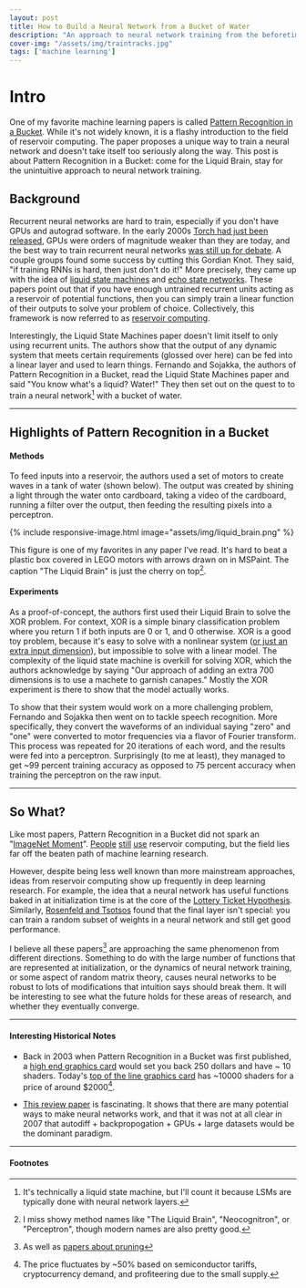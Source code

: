 ```yaml
---
layout: post
title: How to Build a Neural Network from a Bucket of Water
description: "An approach to neural network training from the beforetimes"
cover-img: "/assets/img/traintracks.jpg"
tags: ['machine learning']
---
```

# Intro
One of my favorite machine learning papers is called [Pattern Recognition in a Bucket](http://citeseerx.ist.psu.edu/viewdoc/summary?doi=10.1.1.97.3902).
While it's not widely known, it is a flashy introduction to the field of reservoir computing.
The paper proposes a unique way to train a neural network and doesn't take itself too seriously along the way.
This post is about Pattern Recognition in a Bucket: come for the Liquid Brain, stay for the unintuitive approach to neural network training.



## Background
Recurrent neural networks are hard to train, especially if you don't have GPUs and autograd software.
In the early 2000s [Torch had just been released](https://citeseerx.ist.psu.edu/viewdoc/summary?doi=10.1.1.8.9850),
GPUs were orders of magnitude weaker than they are today, and the best way to train recurrent neural networks [was still up for debate](http://citeseerx.ist.psu.edu/viewdoc/summary?doi=10.1.1.21.3096).
A couple groups found some success by cutting this Gordian Knot. 
They said, "if training RNNs is hard, then just don't do it!"
More precisely, they came up with the idea of [liquid state machines](https://pubmed.ncbi.nlm.nih.gov/12433288/) and [echo state networks](https://papers.nips.cc/paper/2002/file/426f990b332ef8193a61cc90516c1245-Paper.pdf).
These papers point out that if you have enough untrained recurrent units acting as a reservoir of potential functions, then you can simply train a linear function of their outputs to solve your problem of choice.
Collectively, this framework is now referred to as [reservoir computing](https://en.wikipedia.org/wiki/Reservoir_computing).

Interestingly, the Liquid State Machines paper doesn't limit itself to only using recurrent units.
The authors show that the output of any dynamic system that meets certain requirements (glossed over here) can be fed into a linear layer and used to learn things.
Fernando and Sojakka, the authors of Pattern Recognition in a Bucket, read the Liquid State Machines paper and said "You know what's a liquid? Water!"
They then set out on the quest to to train a neural network[^network] with a bucket of water.

---

## Highlights of Pattern Recognition in a Bucket 

#### Methods
To feed inputs into a reservoir, the authors used a set of motors to create waves in a tank of water (shown below). 
The output was created by shining a light through the water onto cardboard, taking a video of the cardboard, running a filter over the output, then feeding the resulting pixels into a perceptron.

{% include responsive-image.html image="assets/img/liquid_brain.png" %}

This figure is one of my favorites in any paper I've read.
It's hard to beat a plastic box covered in LEGO motors with arrows drawn on in MSPaint.
The caption "The Liquid Brain" is just the cherry on top[^liquid].

#### Experiments
As a proof-of-concept, the authors first used their Liquid Brain to solve the XOR problem.
For context, XOR is a simple binary classification problem where you return 1 if both inputs are 0 or 1, and 0 otherwise.
XOR is a good toy problem, because it's easy to solve with a nonlinear system ([or just an extra input dimension](http://www.cs.cmu.edu/~tom/10601_fall2012/recitations/Recitation_2Oct2012_PG.pdf)), but impossible to solve with a linear model.
The complexity of the liquid state machine is overkill for solving XOR, which the authors acknowledge by saying "Our approach of adding an extra 700 dimensions is to use a machete to garnish canapes."
Mostly the XOR experiment is there to show that the model actually works.

To show that their system would work on a more challenging problem, Fernando and Sojakka then went on to tackle speech recognition.
More specifically, they convert the waveforms of an individual saying "zero" and "one" were converted to motor frequencies via a flavor of Fourier transform.
This process was repeated for 20 iterations of each word, and the results were fed into a perceptron.
Surprisingly (to me at least), they managed to get ~99 percent training accuracy as opposed to 75 percent accuracy when training the perceptron on the raw input.

---

## So What?
Like most papers, Pattern Recognition in a Bucket did not spark an "[ImageNet Moment](https://ruder.io/nlp-imagenet/)".
[People](https://www.degruyter.com/document/doi/10.1515/nanoph-2016-0132/html) [still](http://materias.df.uba.ar/dnla2019c1/files/2019/03/reservoir_computing_20191.pdf) [use](https://arxiv.org/abs/1808.04962)
reservoir computing, but the field lies far off the beaten path of machine learning research.

However, despite being less well known than more mainstream approaches, ideas from reservoir computing show up frequently in deep learning research. 
For example, the idea that a neural network has useful functions baked in at initialization time is at the core of the [Lottery Ticket Hypothesis](https://arxiv.org/abs/1803.03635).
Similarly, [Rosenfeld and Tsotsos](https://arxiv.org/abs/1802.00844) found that the final layer isn't special: you can train a random subset of weights in a neural network and still get good performance.

I believe all these papers[^pruning]  are approaching the same phenomenon from different directions.
Something to do with the large number of functions that are represented at initialization, 
or the dynamics of neural network training, 
or some aspect of random matrix theory, 
causes neural networks to be robust to lots of modifications that intuition says should break them.
It will be interesting to see what the future holds for these areas of research, and whether they eventually converge.

---

#### Interesting Historical Notes
- Back in 2003 when Pattern Recognition in a Bucket was first published, a [high end graphics card](https://www.anandtech.com/show/1183) would set you back 250 dollars and have ~ 10 shaders.
Today's [top of the line graphics card](https://www.nvidia.com/en-us/geforce/graphics-cards/30-series/rtx-3090/) has ~10000 shaders for a price of around $2000[^card].

- [This review paper](https://www.elen.ucl.ac.be/Proceedings/esann/esannpdf/es2007-8.pdf) is fascinating. It shows that there are many potential 
ways to make neural networks work, and that it was not at all clear in 2007 that autodiff + backpropogation + GPUs + large datasets would be the dominant paradigm.

---

#### Footnotes

[^liquid]: I miss showy method names like "The Liquid Brain", "Neocognitron", or "Perceptron", though modern names are also pretty good.
[^network]: It's technically a liquid state machine, but I'll count it because LSMs are typically done with neural network layers.
[^pruning]: As well as [papers about pruning](https://arxiv.org/abs/2003.03033)
[^card]: The price fluctuates by ~50% based on semiconductor tariffs, cryptocurrency demand, and profiteering due to the small supply.
